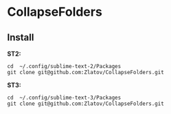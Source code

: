 # CollapseFolders

## Install

__ST2:__

```
cd  ~/.config/sublime-text-2/Packages
git clone git@github.com:Zlatov/CollapseFolders.git
```

__ST3:__

```
cd  ~/.config/sublime-text-3/Packages
git clone git@github.com:Zlatov/CollapseFolders.git
```
